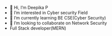 - 👋 Hi, I’m Deepika P
- 👀 I’m interested in Cyber security Field
- 🌱 I’m currently learning BE CSE(Cyber Security)
- 💞️ I’m looking to collaborate on Network Security
- Full Stack developer(MERN)

<!---
deepz0118/deepz0118 is a ✨ special ✨ repository because its `README.md` (this file) appears on your GitHub profile.
You can click the Preview link to take a look at your changes.
--->
